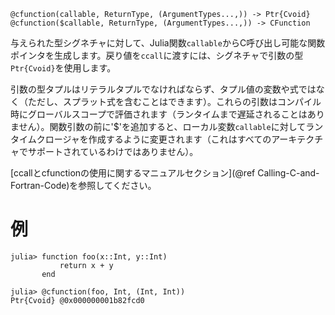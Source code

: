 ```
@cfunction(callable, ReturnType, (ArgumentTypes...,)) -> Ptr{Cvoid}
@cfunction($callable, ReturnType, (ArgumentTypes...,)) -> CFunction
```

与えられた型シグネチャに対して、Julia関数`callable`からC呼び出し可能な関数ポインタを生成します。戻り値を`ccall`に渡すには、シグネチャで引数の型`Ptr{Cvoid}`を使用します。

引数の型タプルはリテラルタプルでなければならず、タプル値の変数や式ではなく（ただし、スプラット式を含むことはできます）。これらの引数はコンパイル時にグローバルスコープで評価されます（ランタイムまで遅延されることはありません）。関数引数の前に'$'を追加すると、ローカル変数`callable`に対してランタイムクロージャを作成するように変更されます（これはすべてのアーキテクチャでサポートされているわけではありません）。

[ccallとcfunctionの使用に関するマニュアルセクション](@ref Calling-C-and-Fortran-Code)を参照してください。

# 例

```julia-repl
julia> function foo(x::Int, y::Int)
           return x + y
       end

julia> @cfunction(foo, Int, (Int, Int))
Ptr{Cvoid} @0x000000001b82fcd0
```

